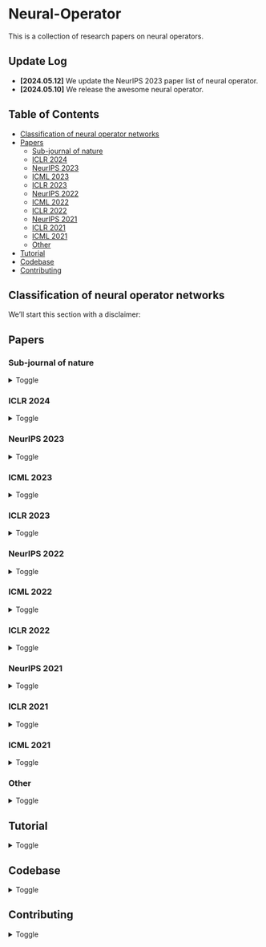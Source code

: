 # Neural-Operator
This is a collection of research papers on neural operators. 

## Update Log

- **[2024.05.12]** We update the NeurIPS 2023 paper list of neural operator.
- **[2024.05.10]** We release the awesome neural operator.

## Table of Contents
- [Classification of neural operator networks](#classification-of-neural-operator-networks)
- [Papers](#papers)
  - [Sub-journal of nature](#sub-journal-of-nature)
  - [ICLR 2024](#iclr-2024)
  - [NeurIPS 2023](#neurips-2023)
  - [ICML 2023](#icml-2023)
  - [ICLR 2023](#iclr-2023)
  - [NeurIPS 2022](#neurips-2022)
  - [ICML 2022](#icml-2022)
  - [ICLR 2022](#iclr-2022)
  - [NeurIPS 2021](#neurips-2021)
  - [ICLR 2021](#iclr-2021)
  - [ICML 2021](#icml-2021)
  - [Other](#other)
- [Tutorial](#tutorial)
- [Codebase](#codebase)
- [Contributing](#contributing)

## Classification of neural operator networks
We’ll start this section with a disclaimer:

## Papers
### Sub-journal of nature

<details>
<summary>Toggle</summary>
  
<ul>
  
  <li>
    <a href="https://www.nature.com/articles/s42254-024-00712-5"> Neural operators for accelerating scientific simulations and design</a></li>
    <ul>
      <li>Kamyar Azizzadenesheli, Nikola Kovachki, Zongyi Li, Miguel Liu-Schiaffini, Jean Kossaifi & Anima Anandkumar</li>
      <li>Key: dyna architecture</li>
      <li>ExpEnv: None</li>
    </ul>
  </li>
  
</ul>

</details>

### ICLR 2024

<details>
<summary>Toggle</summary>
<ul>
  <li>Paper Title</li>
  <li>Author1, Author2, and Author3</li>
  <li>Key: Key insights</li>
  <li>ExpEnv: Experiment environment</li>
</ul>
  
</details>

### NeurIPS 2023

<details>
<summary>Toggle</summary>
<ul>
  
  <li>
    <a href="https://proceedings.neurips.cc/paper_files/paper/2023/file/dc35c593e61f6df62db541b976d09dcf-Paper-Conference.pdf">Representation Equivalent Neural Operators: a Framework for Alias-free Operator Learning</a>
    <ul>
      <li>Francesca Bartolucci, Emmanuel de Bézenac, Bogdan Raonic, Roberto Molinaro, Siddhartha Mishra, Rima Alaifari</li>
      <li>Key: operator learning; Representation equivalent Neural Operators (ReNO); the concept of operator aliasing</li>
      <li>ExpEnv: None</li>
    </ul>
  </li>
  
  <li>
    <a href="https://proceedings.neurips.cc/paper_files/paper/2023/file/70518ea42831f02afc3a2828993935ad-Paper-Conference.pdf">Geometry-Informed Neural Operator for Large-Scale 3D PDEs</a>
    <ul>
      <li>Zongyi Li, Nikola Kovachki, Chris Choy, Boyi Li, Jean Kossaifi, Shourya Otta, Mohammad Amin Nabian, Maximilian Stadler, Christian Hundt, Kamyar Azizzadenesheli, Animashree Anandkumar</li>
      <li>Key: geometry-informed neural operator (GINO)</li>
      <li>ExpEnv: None</li>
    </ul>
  </li>

  <li>
  <a href="https://proceedings.neurips.cc/paper_files/paper/2023/file/f3c1951b34f7f55ffaecada7fde6bd5a-Paper-Conference.pdf">Convolutional Neural Operators for robust and accurate learning of PDEs</a>
  <ul>
    <li>Bogdan Raonic, Roberto Molinaro, Tim De Ryck, Tobias Rohner, Francesca Bartolucci, Rima Alaifari, Siddhartha Mishra, Emmanuel de Bézenac</li>
    <li>Key: convolutional neural operators (CNOs)</li>
    <li>ExpEnv: None</li>
  </ul>
  </li>

  <li>
  <a href="https://proceedings.neurips.cc/paper_files/paper/2023/file/940a7634dab556b67af15bacd337f7db-Paper-Conference.pdf">Domain Agnostic Fourier Neural Operators</a>
  <ul>
    <li>Ning Liu, Siavash Jafarzadeh, Yue Yu</li>
    <li>Key: convolutional neural operators (CNOs)</li>
    <li>ExpEnv: None</li>
  </ul>
  </li>

  <li>
  <a href="https://papers.nips.cc/paper_files/paper/2023/file/d899a31938c7838965b589d9b14a5ca6-Paper-Conference.pdf">ASPEN: Breaking Operator Barriers for Efficient Parallelization of Deep Neural Networks</a>
  <ul>
    <li>Jongseok Park, Kyungmin Bin, Gibum Park, Sangtae Ha, Kyunghan Lee</li>
    <li>Key: </li>
    <li>ExpEnv: None</li>
  </ul>
  </li>

  <li>
  <a href="https://papers.nips.cc/paper_files/paper/2023/file/b40d5797756800c97f3d525c2e4c8357-Paper-Conference.pdf">Globally injective and bijective neural operators</a>
  <ul>
    <li>Takashi Furuya, Michael Puthawala, Matti Lassas, Maarten V. de Hoop</li>
    <li>Key: </li>
    <li>ExpEnv: None</li>
  </ul>
  </li>

  <li>
  <a href="https://papers.nips.cc/paper_files/paper/2023/file/32cc61322f1e2f56f989d29ccc7cfbb7-Paper-Conference.pdf">Deep Equilibrium Based Neural Operators for Steady-State PDEs</a>
  <ul>
    <li>Tanya Marwah, Ashwini Pokle, J. Zico Kolter, Zachary Lipton, Jianfeng Lu, Andrej Risteski</li>
    <li>Key: </li>
    <li>ExpEnv: None</li>
  </ul>
  </li>

  <li>
  <a href="https://papers.nips.cc/paper_files/paper/2023/file/c362fbc0d182c6b4b8dadb90177239e4-Paper-Conference.pdf">Equivariant Neural Operator Learning with Graphon Convolution</a>
  <ul>
    <li>Chaoran Cheng, Jian Peng</li>
    <li>Key: </li>
    <li>ExpEnv: None</li>
  </ul>
  </li>

  <li>
  <a href="https://papers.nips.cc/paper_files/paper/2023/file/57d7e7e1593ad1ab6818c258fa5654ce-Paper-Conference.pdf">Training neural operators to preserve invariant measures of chaotic attractors</a>
  <ul>
    <li>Ruoxi Jiang, Peter Y. Lu, Elena Orlova, Rebecca Willett</li>
    <li>Key: </li>
    <li>ExpEnv: None</li>
  </ul>
  </li>

  <li>
  <a href="https://papers.nips.cc/paper_files/paper/2023/file/948d8ba4e30c8c3a800cf436b31f376e-Paper-Conference.pdf">DeepPCR: Parallelizing Sequential Operations in Neural Networks</a>
  <ul>
    <li>Federico Danieli, Miguel Sarabia, Xavier Suau Cuadros, Pau Rodriguez, Luca Zappella</li>
    <li>Key: </li>
    <li>ExpEnv: None</li>
  </ul>
  </li>

  <li>
  <a href="https://papers.nips.cc/paper_files/paper/2023/file/df54302388bbc145aacaa1a54a4a5933-Paper-Conference.pdf">Operator Learning with Neural Fields: Tackling PDEs on General Geometries</a>
  <ul>
    <li>Louis Serrano, Lise Le Boudec, Armand Kassaï Koupaï, Thomas X Wang, Yuan Yin, Jean-Noël Vittaut, Patrick Gallinari</li>
    <li>Key: </li>
    <li>ExpEnv: None</li>
  </ul>
  </li>

  <li>
  <a href="https://papers.nips.cc/paper_files/paper/2023/file/df54302388bbc145aacaa1a54a4a5933-Paper-Conference.pdf">Operator Learning with Neural Fields: Tackling PDEs on General Geometries</a>
  <ul>
    <li>Louis Serrano, Lise Le Boudec, Armand Kassaï Koupaï, Thomas X Wang, Yuan Yin, Jean-Noël Vittaut, Patrick Gallinari</li>
    <li>Key: </li>
    <li>ExpEnv: None</li>
  </ul>
  </li>



  
</ul>
  
</details>



### ICML 2023
<details>
<summary>Toggle</summary>
<ul>
  <li>Paper Title</li>
  <li>Author1, Author2, and Author3</li>
  <li>Key: Key insights</li>
  <li>ExpEnv: Experiment environment</li>
</ul>
</details>

### ICLR 2023
<details>
<summary>Toggle</summary>
<ul>
  <li>Paper Title</li>
  <li>Author1, Author2, and Author3</li>
  <li>Key: Key insights</li>
  <li>ExpEnv: Experiment environment</li>
</ul>
</details>

### NeurIPS 2022
<details>
<summary>Toggle</summary>
<ul>
  <li>Paper Title</li>
  <li>Author1, Author2, and Author3</li>
  <li>Key: Key insights</li>
  <li>ExpEnv: Experiment environment</li>
</ul>
</details>

### ICML 2022
<details>
<summary>Toggle</summary>
<ul>
  <li>Paper Title</li>
  <li>Author1, Author2, and Author3</li>
  <li>Key: Key insights</li>
  <li>ExpEnv: Experiment environment</li>
</ul>
</details>

### ICLR 2022
<details>
<summary>Toggle</summary>
<ul>
  <li>Paper Title</li>
  <li>Author1, Author2, and Author3</li>
  <li>Key: Key insights</li>
  <li>ExpEnv: Experiment environment</li>
</ul>
</details>

### NeurIPS 2021
<details>
<summary>Toggle</summary>
<ul>
  <li>Paper Title</li>
  <li>Author1, Author2, and Author3</li>
  <li>Key: Key insights</li>
  <li>ExpEnv: Experiment environment</li>
</ul>
</details>

### ICLR 2021
<details>
<summary>Toggle</summary>
<ul>
  <li>Paper Title</li>
  <li>Author1, Author2, and Author3</li>
  <li>Key: Key insights</li>
  <li>ExpEnv: Experiment environment</li>
</ul>
</details>

### ICML 2021
<details>
<summary>Toggle</summary>
<ul>
  <li>Paper Title</li>
  <li>Author1, Author2, and Author3</li>
  <li>Key: Key insights</li>
  <li>ExpEnv: Experiment environment</li>
</ul>
</details>

### Other
<details>
<summary>Toggle</summary>
<ul>
  <li>Paper Title</li>
  <li>Author1, Author2, and Author3</li>
  <li>Key: Key insights</li>
  <li>ExpEnv: Experiment environment</li>
</ul>
</details>

## Tutorial
<details>
<summary>Toggle</summary>
<ul>
  <li>Details about the tutorial.</li>
</ul>
</details>

## Codebase
<details>
<summary>Toggle</summary>
<ul>
  <li>Details about the codebase.</li>
</ul>
</details>

## Contributing
<details>
<summary>Toggle</summary>
<ul>
  <li>Details about contributing.</li>
</ul>
</details>


